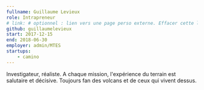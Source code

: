```yaml
---
fullname: Guillaume Levieux
role: Intrapreneur
# link: # optionnel : lien vers une page perso externe. Effacer cette ligne si rien à mettre.
github: guillaumelevieux
start: 2017-12-15
end: 2018-06-30
employer: admin/MTES
startups:
    - camino
---
```


Investigateur, réaliste. A chaque mission, l'expérience du terrain est salutaire et décisive. Toujours fan des volcans et de ceux qui vivent dessus.
